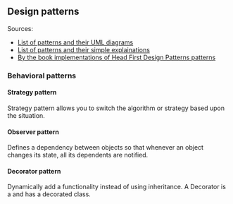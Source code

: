 ## Design patterns

Sources:  
* [List of patterns and their UML diagrams](https://java-design-patterns.com/)
* [List of patterns and their simple explainations](https://github.com/kamranahmedse/design-patterns-for-humans)
* [By the book implementations of Head First Design Patterns patterns](https://github.com/bethrobson/Head-First-Design-Patterns)

### Behavioral patterns

#### Strategy pattern

Strategy pattern allows you to switch the algorithm or strategy based upon the situation.  

#### Observer pattern

Defines a dependency between objects so that whenever an object changes its state, all its dependents are notified.  

#### Decorator pattern

Dynamically add a functionality instead of using inheritance. A Decorator is a and has a decorated class.  
